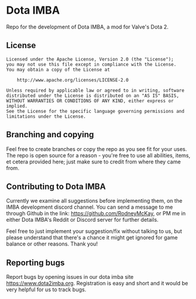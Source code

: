 # Dota IMBA
Repo for the development of Dota IMBA, a mod for Valve's Dota 2.

## License

```
Licensed under the Apache License, Version 2.0 (the "License");
you may not use this file except in compliance with the License.
You may obtain a copy of the License at

    http://www.apache.org/licenses/LICENSE-2.0

Unless required by applicable law or agreed to in writing, software
distributed under the License is distributed on an "AS IS" BASIS,
WITHOUT WARRANTIES OR CONDITIONS OF ANY KIND, either express or implied.
See the License for the specific language governing permissions and
limitations under the License.
```

## Branching and copying
Feel free to create branches or copy the repo as you see fit for your uses. The repo is open source for a reason - you're free to use all abilities, items, et cetera provided here; just make sure to credit from where they came from.

## Contributing to Dota IMBA
Currently we examine all suggestions before implementing them, on the IMBA development discord channel. You can send a message to me through Github in the link: https://github.com/RodneyMcKay, or PM me in either Dota IMBA's Reddit or Discord server for further details.

Feel free to just implement your suggestion/fix without talking to us, but please understand that there's a chance it might get ignored for game balance or other reasons. Thank you!

## Reporting bugs
Report bugs by opening issues in our dota imba site https://www.dota2imba.org. Registration is easy and short and it would be very helpful for us to track bugs. 
